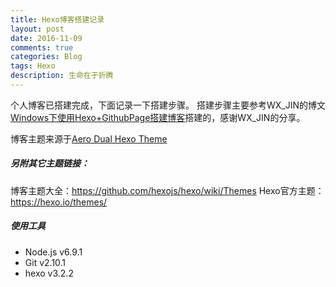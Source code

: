 ```yaml
---
title: Hexo博客搭建记录
layout: post
date: 2016-11-09
comments: true
categories: Blog
tags: Hexo
description: 生命在于折腾
---
```

个人博客已搭建完成，下面记录一下搭建步骤。
搭建步骤主要参考WX_JIN的博文[Windows下使用Hexo+GithubPage搭建博客](http://blog.csdn.net/wx_jin/article/details/51027783)搭建的，感谢WX_JIN的分享。
<!--more-->
博客主题来源于[Aero Dual Hexo Theme](https://github.com/levblanc/hexo-theme-aero-dual)
##### 另附其它主题链接：
博客主题大全：https://github.com/hexojs/hexo/wiki/Themes
Hexo官方主题：https://hexo.io/themes/
##### 使用工具
- Node.js  v6.9.1
- Git      v2.10.1
- hexo     v3.2.2